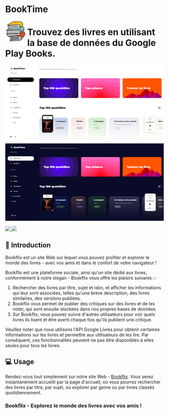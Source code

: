 # BookTime
<img align="left" width=70px height=70px src=".//icons/BookFlix.png" alt="Bookflix logo">

 <h1>Trouvez des livres en utilisant la base de données du Google Play Books.</h1>

<img src="icons/Capture.PNG">
<img src="icons/Capture2.PNG">

<p allign="center">

<a href="https://github.com/Harry-Hopkinson">
	<img src= "https://images.weserv.nl/?url=avatars.githubusercontent.com/u/63599884?v=4&h=100&w=100&fit=cover&mask=circle&maxage=7d">
</a>
	
<a href="https://github.com/Harry-Hopkinson">
	<img src= "https://images.weserv.nl/?url=avatars.githubusercontent.com/u/85027459?v=4&h=100&w=100&fit=cover&mask=circle&maxage=7d">
</a>

</p>

## 🏁 Introduction

Bookflix est un site Web sur lequel vous pouvez profiter et explorer le monde des livres - avec vos amis et dans le confort de votre navigateur !

Bookflix est une plateforme sociale, ainsi qu'un site dédié aux livres, conformément à notre slogan - Bookflix vous offre les plaisirs suivants :-

1. Rechercher des livres par titre, sujet et isbn, et afficher les informations qui leur sont associées, telles qu'une brève description, des livres similaires, des versions publiées.
2. Bookflix vous permet de publier des critiques sur des livres et de les noter, qui sont ensuite stockées dans nos propres bases de données.
3. Sur Bookflix, vous pouvez suivre d'autres utilisateurs pour voir quels livres ils lisent et être averti chaque fois qu'ils publient une critique.

Veuillez noter que nous utilisons l'API Google Livres pour obtenir certaines informations sur les livres et permettre aux utilisateurs de les lire. Par conséquent, ces fonctionnalités peuvent ne pas être disponibles à elles seules pour tous les livres.

## 💻 Usage

Rendez-vous tout simplement sur notre site Web - [Bookflix](https://wedone.github.io/BookTime/). Vous serez instantanément accueilli par la page d'accueil, où vous pourrez rechercher des livres par titre, par sujet, ou explorer par genre ou par livres classés quotidiennement.

<h3 allign="center">Bookflix - Explorez le monde des livres avec vos amis ! </h3>
